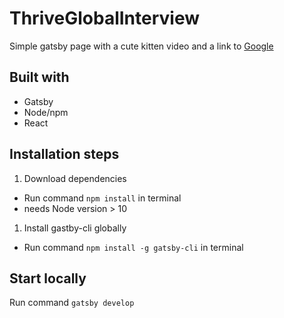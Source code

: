 # ThriveGlobalInterview
Simple gatsby page with a cute kitten video and a link to [Google](http://google.com)

## Built with 
* Gatsby
* Node/npm
* React

## Installation steps
1. Download dependencies 
  * Run command ```npm install``` in terminal
  * needs Node version > 10 
1. Install gastby-cli globally
  * Run command ```npm install -g gatsby-cli``` in terminal

## Start locally
Run command ```gatsby develop```

